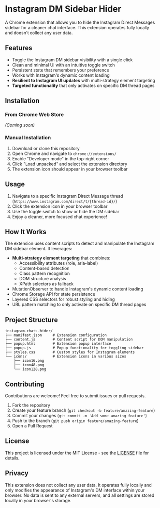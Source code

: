 # Instagram DM Sidebar Hider

A Chrome extension that allows you to hide the Instagram Direct Messages sidebar for a cleaner chat interface. This extension operates fully locally and doesn't collect any user data.

## Features

- Toggle the Instagram DM sidebar visibility with a single click
- Clean and minimal UI with an intuitive toggle switch
- Persistent state that remembers your preference
- Works with Instagram's dynamic content loading
- **Resilient to Instagram UI updates** with multi-strategy element targeting
- **Targeted functionality** that only activates on specific DM thread pages

## Installation

### From Chrome Web Store
*(Coming soon)*

### Manual Installation
1. Download or clone this repository
2. Open Chrome and navigate to `chrome://extensions/`
3. Enable "Developer mode" in the top-right corner
4. Click "Load unpacked" and select the extension directory
5. The extension icon should appear in your browser toolbar

## Usage

1. Navigate to a specific Instagram Direct Message thread (`https://www.instagram.com/direct/t/{thread-id}/`)
2. Click the extension icon in your browser toolbar
3. Use the toggle switch to show or hide the DM sidebar
4. Enjoy a cleaner, more focused chat experience!

## How It Works

The extension uses content scripts to detect and manipulate the Instagram DM sidebar element. It leverages:

- **Multi-strategy element targeting** that combines:
  - Accessibility attributes (role, aria-label)
  - Content-based detection
  - Class pattern recognition
  - DOM structure analysis
  - XPath selectors as fallback
- MutationObserver to handle Instagram's dynamic content loading
- Chrome Storage API for state persistence
- Layered CSS selectors for robust styling and hiding
- URL pattern matching to only activate on specific DM thread pages

## Project Structure

```
instagram-chats-hider/
├── manifest.json     # Extension configuration
├── content.js        # Content script for DOM manipulation
├── popup.html        # Extension popup interface
├── popup.js          # Popup functionality for toggling sidebar
├── styles.css        # Custom styles for Instagram elements
└── icons/            # Extension icons in various sizes
    ├── icon16.png
    ├── icon48.png
    └── icon128.png
```

## Contributing

Contributions are welcome! Feel free to submit issues or pull requests.

1. Fork the repository
2. Create your feature branch (`git checkout -b feature/amazing-feature`)
3. Commit your changes (`git commit -m 'Add some amazing feature'`)
4. Push to the branch (`git push origin feature/amazing-feature`)
5. Open a Pull Request

## License

This project is licensed under the MIT License - see the [LICENSE](LICENSE) file for details.

## Privacy

This extension does not collect any user data. It operates fully locally and only modifies the appearance of Instagram's DM interface within your browser. No data is sent to any external servers, and all settings are stored locally in your browser's storage.
